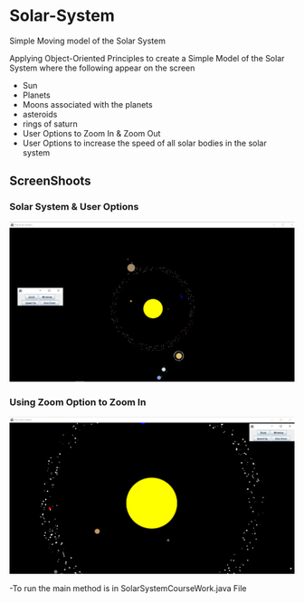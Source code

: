 # Solar-System
Simple Moving model of the Solar System

Applying Object-Oriented Principles to create a Simple Model of the Solar System where the following appear on the screen
* Sun
* Planets
* Moons associated with the planets
* asteroids
* rings of saturn
* User Options to Zoom In & Zoom Out
* User Options to increase the speed of all solar bodies in the solar system

## ScreenShoots

### Solar System & User Options
![App Screenshot](https://github.com/youssef-gerges-ramzy-mokhtar/Solar-System/blob/main/Screenshoots/1.png?raw=true)

### Using Zoom Option to Zoom In
![App Screenshot](https://github.com/youssef-gerges-ramzy-mokhtar/Solar-System/blob/main/Screenshoots/2.png?raw=true)

-To run the main method is in SolarSystemCourseWork.java File
